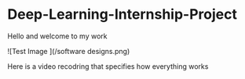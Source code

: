 # Deep-Learning-Internship-Project

Hello and welcome to my work 


![Test Image ](/software designs.png)

Here is a video recodring that specifies how everything works </br>






